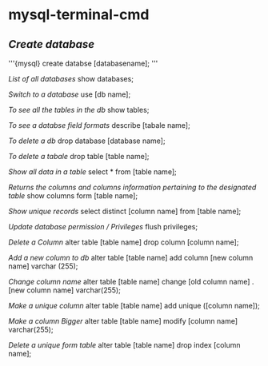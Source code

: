 # mysql-terminal-cmd

## *Create database*
'''{mysql}
create databse [databasename];
'''

*List of all databases*
show databases;

*Switch to a database*
use [db name];

*To see all the tables in the db*
show tables;

*To see a databse field formats*
describe [tabale name];

*To delete a db*
drop database [database name];

*To delete a tabale*
drop table [table name];

*Show all data in a table*
select * from [table name];

*Returns the columns and columns information pertaining to the designated table*
show columns form [table name];

*Show unique records*
select distinct [column name] from [table name];

*Update database permission / Privileges*
flush privileges;

*Delete a Column*
alter table [table name] drop column [column name];

*Add a new column to db*
alter table [table name] add column [new column name] varchar (255);

*Change column name*
alter table [table name] change [old column name] .[new column name] varchar(255);

*Make a unique column*
alter table [table name] add unique ([column name]);

*Make a column Bigger*
alter table [table name] modify [column name] varchar(255);

*Delete a unique form table*
alter table [table name] drop index [column name];
